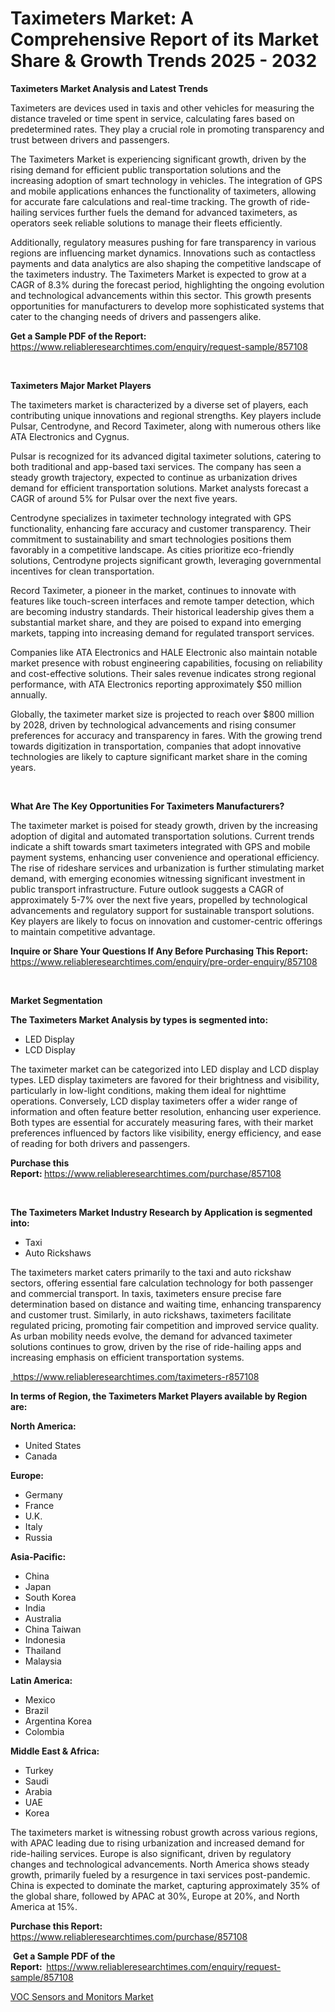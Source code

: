 <p><h1>Taximeters Market: A Comprehensive Report of its Market Share & Growth Trends 2025 - 2032</h1></p><p><strong>Taximeters Market Analysis and Latest Trends</strong></p>
<p><p>Taximeters are devices used in taxis and other vehicles for measuring the distance traveled or time spent in service, calculating fares based on predetermined rates. They play a crucial role in promoting transparency and trust between drivers and passengers.</p><p>The Taximeters Market is experiencing significant growth, driven by the rising demand for efficient public transportation solutions and the increasing adoption of smart technology in vehicles. The integration of GPS and mobile applications enhances the functionality of taximeters, allowing for accurate fare calculations and real-time tracking. The growth of ride-hailing services further fuels the demand for advanced taximeters, as operators seek reliable solutions to manage their fleets efficiently.</p><p>Additionally, regulatory measures pushing for fare transparency in various regions are influencing market dynamics. Innovations such as contactless payments and data analytics are also shaping the competitive landscape of the taximeters industry. The Taximeters Market is expected to grow at a CAGR of 8.3% during the forecast period, highlighting the ongoing evolution and technological advancements within this sector. This growth presents opportunities for manufacturers to develop more sophisticated systems that cater to the changing needs of drivers and passengers alike.</p></p>
<p><strong>Get a Sample PDF of the Report:&nbsp;</strong> <a href="https://www.reliableresearchtimes.com/enquiry/request-sample/857108?utm_campaign=2719&utm_medium=2&utm_source=Github&utm_content=ia&utm_term=06042025&utm_id=taximeters">https://www.reliableresearchtimes.com/enquiry/request-sample/857108</a></p>
<p>&nbsp;</p>
<p><strong>Taximeters Major Market Players</strong></p>
<p><p>The taximeters market is characterized by a diverse set of players, each contributing unique innovations and regional strengths. Key players include Pulsar, Centrodyne, and Record Taximeter, along with numerous others like ATA Electronics and Cygnus. </p><p>Pulsar is recognized for its advanced digital taximeter solutions, catering to both traditional and app-based taxi services. The company has seen a steady growth trajectory, expected to continue as urbanization drives demand for efficient transportation solutions. Market analysts forecast a CAGR of around 5% for Pulsar over the next five years.</p><p>Centrodyne specializes in taximeter technology integrated with GPS functionality, enhancing fare accuracy and customer transparency. Their commitment to sustainability and smart technologies positions them favorably in a competitive landscape. As cities prioritize eco-friendly solutions, Centrodyne projects significant growth, leveraging governmental incentives for clean transportation.</p><p>Record Taximeter, a pioneer in the market, continues to innovate with features like touch-screen interfaces and remote tamper detection, which are becoming industry standards. Their historical leadership gives them a substantial market share, and they are poised to expand into emerging markets, tapping into increasing demand for regulated transport services.</p><p>Companies like ATA Electronics and HALE Electronic also maintain notable market presence with robust engineering capabilities, focusing on reliability and cost-effective solutions. Their sales revenue indicates strong regional performance, with ATA Electronics reporting approximately $50 million annually.</p><p>Globally, the taximeter market size is projected to reach over $800 million by 2028, driven by technological advancements and rising consumer preferences for accuracy and transparency in fares. With the growing trend towards digitization in transportation, companies that adopt innovative technologies are likely to capture significant market share in the coming years.</p></p>
<p>&nbsp;</p>
<p><strong>What Are The Key Opportunities For Taximeters Manufacturers?</strong></p>
<p><p>The taximeter market is poised for steady growth, driven by the increasing adoption of digital and automated transportation solutions. Current trends indicate a shift towards smart taximeters integrated with GPS and mobile payment systems, enhancing user convenience and operational efficiency. The rise of rideshare services and urbanization is further stimulating market demand, with emerging economies witnessing significant investment in public transport infrastructure. Future outlook suggests a CAGR of approximately 5-7% over the next five years, propelled by technological advancements and regulatory support for sustainable transport solutions. Key players are likely to focus on innovation and customer-centric offerings to maintain competitive advantage.</p></p>
<p><strong>Inquire or Share Your Questions If Any Before Purchasing This Report:</strong> <a href="https://www.reliableresearchtimes.com/enquiry/pre-order-enquiry/857108?utm_campaign=2719&utm_medium=2&utm_source=Github&utm_content=ia&utm_term=06042025&utm_id=taximeters">https://www.reliableresearchtimes.com/enquiry/pre-order-enquiry/857108</a></p>
<p>&nbsp;</p>
<p><strong>Market Segmentation</strong></p>
<p><strong>The Taximeters Market Analysis by types is segmented into:</strong></p>
<p><ul><li>LED Display</li><li>LCD Display</li></ul></p>
<p><p>The taximeter market can be categorized into LED display and LCD display types. LED display taximeters are favored for their brightness and visibility, particularly in low-light conditions, making them ideal for nighttime operations. Conversely, LCD display taximeters offer a wider range of information and often feature better resolution, enhancing user experience. Both types are essential for accurately measuring fares, with their market preferences influenced by factors like visibility, energy efficiency, and ease of reading for both drivers and passengers.</p></p>
<p><strong>Purchase this Report:&nbsp;</strong><a href="https://www.reliableresearchtimes.com/purchase/857108?utm_campaign=2719&utm_medium=2&utm_source=Github&utm_content=ia&utm_term=06042025&utm_id=taximeters">https://www.reliableresearchtimes.com/purchase/857108</a></p>
<p>&nbsp;</p>
<p><strong>The Taximeters Market Industry Research by Application is segmented into:</strong></p>
<p><ul><li>Taxi</li><li>Auto Rickshaws</li></ul></p>
<p><p>The taximeters market caters primarily to the taxi and auto rickshaw sectors, offering essential fare calculation technology for both passenger and commercial transport. In taxis, taximeters ensure precise fare determination based on distance and waiting time, enhancing transparency and customer trust. Similarly, in auto rickshaws, taximeters facilitate regulated pricing, promoting fair competition and improved service quality. As urban mobility needs evolve, the demand for advanced taximeter solutions continues to grow, driven by the rise of ride-hailing apps and increasing emphasis on efficient transportation systems.</p></p>
<p><a href="https://www.reliableresearchtimes.com/taximeters-r857108?utm_campaign=2719&utm_medium=2&utm_source=Github&utm_content=ia&utm_term=06042025&utm_id=taximeters">&nbsp;https://www.reliableresearchtimes.com/taximeters-r857108</a></p>
<p><strong>In terms of Region, the Taximeters Market Players available by Region are:</strong></p>
<p>
    <p> <strong> North America: </strong>
        <ul>
            <li>United States</li>
            <li>Canada</li>
        </ul>
        </p> 
    <p> <strong> Europe: </strong>
        <ul>
            <li>Germany</li>
            <li>France</li>
            <li>U.K.</li>
            <li>Italy</li>
            <li>Russia</li>
        </ul>
        </p> 
    <p> <strong> Asia-Pacific: </strong>
        <ul>
            <li>China</li>
            <li>Japan</li>
            <li>South Korea</li>
            <li>India</li>
            <li>Australia</li>
            <li>China Taiwan</li>
            <li>Indonesia</li>
            <li>Thailand</li>
            <li>Malaysia</li>
        </ul>
        </p> 
    <p> <strong> Latin America: </strong>
        <ul>
            <li>Mexico</li>
            <li>Brazil</li>
            <li>Argentina Korea</li>
            <li>Colombia</li>
        </ul>
        </p> 
    <p> <strong> Middle East & Africa: </strong>
        <ul>
            <li>Turkey</li>
            <li>Saudi</li>
            <li>Arabia</li>
            <li>UAE</li>
            <li>Korea</li>
        </ul>
    </p>
    </p>
<p><p>The taximeters market is witnessing robust growth across various regions, with APAC leading due to rising urbanization and increased demand for ride-hailing services. Europe is also significant, driven by regulatory changes and technological advancements. North America shows steady growth, primarily fueled by a resurgence in taxi services post-pandemic. China is expected to dominate the market, capturing approximately 35% of the global share, followed by APAC at 30%, Europe at 20%, and North America at 15%.</p></p>
<p><strong>Purchase this Report: </strong><a href="https://www.reliableresearchtimes.com/purchase/857108?utm_campaign=2719&utm_medium=2&utm_source=Github&utm_content=ia&utm_term=06042025&utm_id=taximeters">https://www.reliableresearchtimes.com/purchase/857108</a></p>
<p>&nbsp;<strong>Get a Sample PDF of the Report:&nbsp;&nbsp;</strong><a href="https://www.reliableresearchtimes.com/enquiry/request-sample/857108?utm_campaign=2719&utm_medium=2&utm_source=Github&utm_content=ia&utm_term=06042025&utm_id=taximeters">https://www.reliableresearchtimes.com/enquiry/request-sample/857108</a></p>
<p><strong></strong></p>
<p><p><a href="https://github.com/nafidurii/Market-Research-Report-List-1/blob/main/voc-sensors-and-monitors-market.md?utm_campaign=2719&utm_medium=2&utm_source=Github&utm_content=ia&utm_term=06042025&utm_id=taximeters">VOC Sensors and Monitors Market</a></p></p>